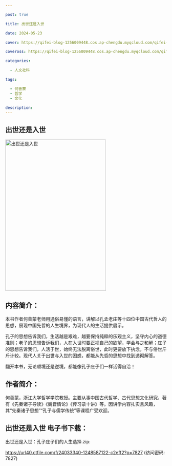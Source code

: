 ```yaml
---

post: true

title: 出世还是入世

date: 2024-05-23

cover: https://qifei-blog-1256009448.cos.ap-chengdu.myqcloud.com/qifei-blog/6636df460ea9cb1403bdaf03.jpg

coveross: https://qifei-blog-1256009448.cos.ap-chengdu.myqcloud.com/qifei-blog/6636df460ea9cb1403bdaf03.jpg

categories:

  - 人文社科

tags:

  - 何善蒙
  - 哲学
  - 文化

description:
---
```


## 出世还是入世

<img alt=" 出世还是入世" class="aligncenter loading" data-was-processed="true" decoding="async" fetchpriority="high" height="471" src="https://qifei-blog-1256009448.cos.ap-chengdu.myqcloud.com/qifei-blog/6636df460ea9cb1403bdaf03.jpg  " style="cursor: zoom-in;" width="314"/>

## 内容简介：

本书作者何善蒙老师用通俗易懂的语言，讲解以孔孟老庄等十四位中国古代哲人的思想，展现中国先哲的人生境界，为现代人的生活提供启示。

孔子的思想告诉我们，生活越是艰难，越要保持纯粹的乐观主义，坚守内心的道德准则；老子的思想告诉我们，人在入世时要正视自己的欲望，学会与之和解；庄子的思想告诉我们，人活于世，始终无法脱离俗世，此时更要放下执念，不与俗世斤斤计较。现代人关于出世与入世的困惑，都能从先哲的思想中找到透彻解答。

翻开本书，无论顺境还是逆境，都能像孔子庄子们一样活得自洽！

## 作者简介：

何善蒙，浙江大学哲学学院教授。主要从事中国古代哲学、古代思想文化研究，著有《先秦诸子导读》《魏晋情论》《传习录十讲》等。因讲学内容扎实且风趣，其“先秦诸子思想”“孔子与儒学传统”等课程广受欢迎。

## 出世还是入世 电子书下载：
出世还是入世：孔子庄子们的人生选择.zip: 

https://url40.ctfile.com/f/24033340-1248587122-c2eff2?p=7827 (访问密码: 7827)